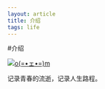 ```yaml
---
layout: article
title: 介绍
tags: life
---
```


#介绍

[![o(=•ェ•=)m](https://s1.ax1x.com/2022/07/22/jOhUX9.png)]()

记录青春的流逝，记录人生路程。